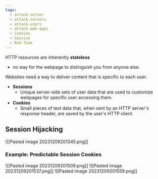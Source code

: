 ```yaml
---
tags:
  - attack-server
  - attack-servers
  - attack-users
  - attack-web-apps
  - Cookies
  - Session
  - Red-Team
---
```

HTTP resources are inherently **stateless**
- no way for the webpage to distinguish you from anyone else.

Websites need a way to deliver content that is specific to each user.
- **Sessions**
	- Unique server-side sets of user data that are used to customize webpages for specific user accessing them.
- **Cookies**
	- Small pieces of text data that, when sent by an HTTP server's response header, are saved by the user's HTTP client.

## Session Hijacking
![[Pasted image 20231209201345.png]]

### Example: Predictable Session Cookies
![[Pasted image 20231209201509.png]]
![[Pasted image 20231209201537.png]]
![[Pasted image 20231209201559.png]]

